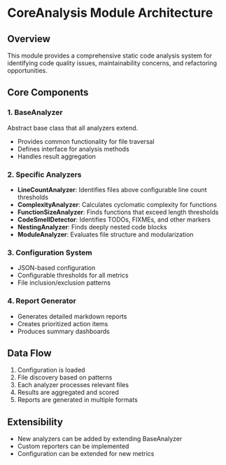 # CoreAnalysis Module Architecture

## Overview
This module provides a comprehensive static code analysis system for identifying code quality issues, maintainability concerns, and refactoring opportunities.

## Core Components

### 1. BaseAnalyzer
Abstract base class that all analyzers extend.
- Provides common functionality for file traversal
- Defines interface for analysis methods
- Handles result aggregation

### 2. Specific Analyzers
- **LineCountAnalyzer**: Identifies files above configurable line count thresholds
- **ComplexityAnalyzer**: Calculates cyclomatic complexity for functions
- **FunctionSizeAnalyzer**: Finds functions that exceed length thresholds
- **CodeSmellDetector**: Identifies TODOs, FIXMEs, and other markers
- **NestingAnalyzer**: Finds deeply nested code blocks
- **ModuleAnalyzer**: Evaluates file structure and modularization

### 3. Configuration System
- JSON-based configuration
- Configurable thresholds for all metrics
- File inclusion/exclusion patterns

### 4. Report Generator
- Generates detailed markdown reports
- Creates prioritized action items
- Produces summary dashboards

## Data Flow
1. Configuration is loaded
2. File discovery based on patterns
3. Each analyzer processes relevant files
4. Results are aggregated and scored
5. Reports are generated in multiple formats

## Extensibility
- New analyzers can be added by extending BaseAnalyzer
- Custom reporters can be implemented
- Configuration can be extended for new metrics